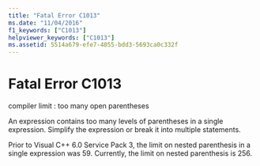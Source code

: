 ```yaml
---
title: "Fatal Error C1013"
ms.date: "11/04/2016"
f1_keywords: ["C1013"]
helpviewer_keywords: ["C1013"]
ms.assetid: 5514a679-efe7-4055-bdd3-5693ca0c332f
---
```

# Fatal Error C1013

compiler limit : too many open parentheses

An expression contains too many levels of parentheses in a single expression. Simplify the expression or break it into multiple statements.

Prior to Visual C++ 6.0 Service Pack 3, the limit on nested parenthesis in a single expression was 59. Currently, the limit on nested parenthesis is 256.
